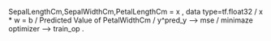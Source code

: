 SepalLengthCm,SepalWidthCm,PetalLengthCm = x , data type=tf.float32 / 
x * w = b / 
Predicted Value of PetalWidthCm / 
y^pred_y --> mse / 
minimaze optimizer --> train_op .
